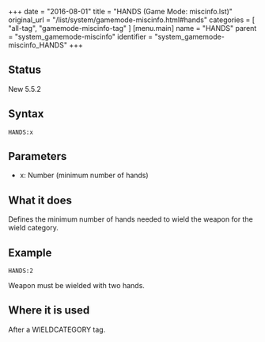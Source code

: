 +++
date = "2016-08-01"
title = "HANDS (Game Mode: miscinfo.lst)"
original_url = "/list/system/gamemode-miscinfo.html#hands"
categories = [ "all-tag", "gamemode-miscinfo-tag" ]
[menu.main]
    name = "HANDS"
    parent = "system_gamemode-miscinfo"
    identifier = "system_gamemode-miscinfo_HANDS"
+++

## Status

New 5.5.2

## Syntax

`HANDS:x`

## Parameters

-   x: Number (minimum number of hands)



What it does
------------

Defines the minimum number of hands needed to wield the weapon for the
wield category.

Example
-------

`HANDS:2`

Weapon must be wielded with two hands.

Where it is used
----------------

After a WIELDCATEGORY tag.

